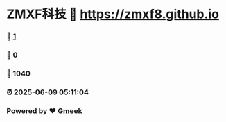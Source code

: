 # ZMXF科技 :link: https://zmxf8.github.io 
### :page_facing_up: [1](https://zmxf8.github.io/tag.html) 
### :speech_balloon: 0 
### :hibiscus: 1040 
### :alarm_clock: 2025-06-09 05:11:04 
### Powered by :heart: [Gmeek](https://github.com/Meekdai/Gmeek)
